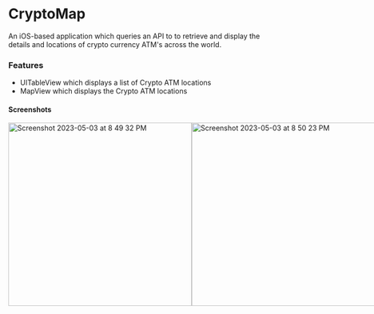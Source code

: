 # CryptoMap

An iOS-based application which queries an API to to retrieve and display the details and locations of crypto currency ATM's across the world.

### Features

* UITableView which displays a list of Crypto ATM locations
* MapView which displays the Crypto ATM locations

#### Screenshots

<div style="display: flex; flex-direction: row;">
  <img width="367" alt="Screenshot 2023-05-03 at 8 49 32 PM" src="https://user-images.githubusercontent.com/79939661/236100883-2d0deb7e-51de-4f12-894d-b0292d2041f2.png">
  <img width="367" alt="Screenshot 2023-05-03 at 8 50 23 PM" src="https://user-images.githubusercontent.com/79939661/236101136-ed4f72dd-e0ee-40b3-aa7e-858741a6584c.png">
</div>
